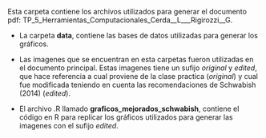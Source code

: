Esta carpeta contiene los archivos utilizados para generar el documento pdf: TP_5_Herramientas_Computacionales_Cerda__L___Rigirozzi__G.

* La carpeta **data**, contiene las bases de datos utilizadas para generar los gráficos.

* Las imagenes que se encuentran en esta carpetas fueron utilizadas en el documento principal. Estas imagenes tiene un sufijo *original* y *edited*, que hace referencia a cual proviene de la clase practica (*original*) y cual fue modificada teniendo en cuenta las recomendaciones de Schwabish (2014) (*edited*).

* El archivo .R llamado **graficos_mejorados_schwabish**, contiene el código en R para replicar los gráficos utilizados para generar las imagenes con el sufijo *edited*.

